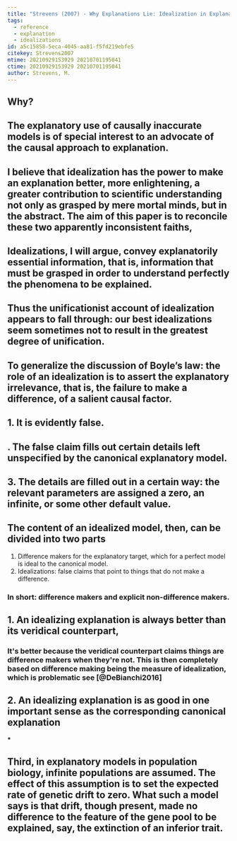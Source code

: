 ```yaml
---
title: "Strevens (2007) - Why Explanations Lie: Idealization in Explanation"
tags:
  - reference
  - explanation
  - idealizations
id: a5c15858-5eca-4045-aa81-f5fd219ebfe5
citekey: Strevens2007
mtime: 20210929153929 20210701195041
ctime: 20210929153929 20210701195041
author: Strevens, M.
---
```



## Why?

## The explanatory use of causally inaccurate models is of special interest to an advocate of the causal approach to explanation.

## I believe that idealization has the power to make an explanation better, more enlightening, a greater contribution to scientific understanding not only as grasped by mere mortal minds, but in the abstract. The aim of this paper is to reconcile these two apparently inconsistent faiths,

## Idealizations, I will argue, convey explanatorily essential information, that is, information that must be grasped in order to understand perfectly the phenomena to be explained.

## Thus the unificationist account of idealization appears to fall through: our best idealizations seem sometimes not to result in the greatest degree of unification.

## To generalize the discussion of Boyle’s law: the role of an idealization is to assert the explanatory irrelevance, that is, the failure to make a difference, of a salient causal factor.

## 1. It is evidently false.

## . The false claim fills out certain details left unspecified by the canonical explanatory model.

## 3. The details are filled out in a certain way: the relevant parameters are assigned a zero, an infinite, or some other default value.

## The content of an idealized model, then, can be divided into two parts

1) Difference makers for the explanatory target, which for a perfect model is ideal to the canonical model.
2) Idealizations: false claims that point to things that do not make a difference.

### In short: difference makers and explicit non-difference makers.

## 1. An idealizing explanation is always better than its veridical counterpart,

### It's better because the veridical counterpart claims things are difference makers when they're not. This is then completely based on difference making being the measure of idealization, which is problematic see [@DeBianchi2016]

## 2. An idealizing explanation is as good in one important sense as the corresponding canonical explanation

**\***

## Third, in explanatory models in population biology, infinite populations are assumed. The effect of this assumption is to set the expected rate of genetic drift to zero. What such a model says is that drift, though present, made no difference to the feature of the gene pool to be explained, say, the extinction of an inferior trait.
